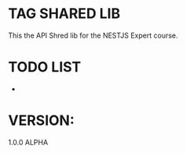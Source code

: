 # TAG SHARED LIB

This the API Shred lib for the NESTJS Expert course.

# TODO LIST

-

# VERSION:

1.0.0 ALPHA
